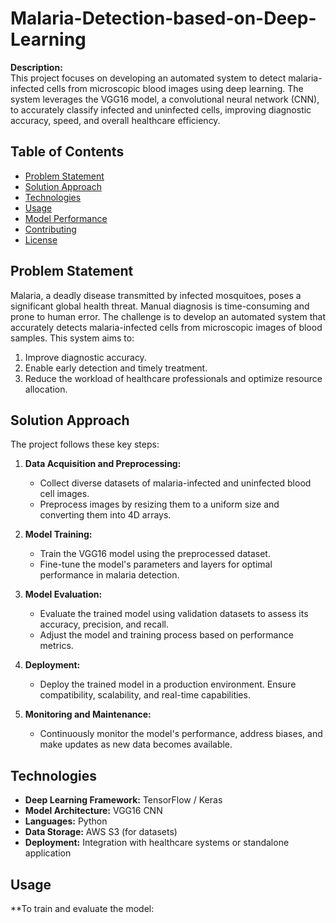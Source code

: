 # Malaria-Detection-based-on-Deep-Learning

**Description:**  
This project focuses on developing an automated system to detect malaria-infected cells from microscopic blood images using deep learning. The system leverages the VGG16 model, a convolutional neural network (CNN), to accurately classify infected and uninfected cells, improving diagnostic accuracy, speed, and overall healthcare efficiency.

## Table of Contents
- [Problem Statement](#problem-statement)
- [Solution Approach](#solution-approach)
- [Technologies](#technologies)
- [Usage](#usage)
- [Model Performance](#model-performance)
- [Contributing](#contributing)
- [License](#license)

## Problem Statement
Malaria, a deadly disease transmitted by infected mosquitoes, poses a significant global health threat. Manual diagnosis is time-consuming and prone to human error. The challenge is to develop an automated system that accurately detects malaria-infected cells from microscopic images of blood samples. This system aims to:
1. Improve diagnostic accuracy.
2. Enable early detection and timely treatment.
3. Reduce the workload of healthcare professionals and optimize resource allocation.

## Solution Approach
The project follows these key steps:
1. **Data Acquisition and Preprocessing:**  
   - Collect diverse datasets of malaria-infected and uninfected blood cell images.
   - Preprocess images by resizing them to a uniform size and converting them into 4D arrays.
   
2. **Model Training:**  
   - Train the VGG16 model using the preprocessed dataset.
   - Fine-tune the model's parameters and layers for optimal performance in malaria detection.

3. **Model Evaluation:**  
   - Evaluate the trained model using validation datasets to assess its accuracy, precision, and recall.
   - Adjust the model and training process based on performance metrics.

4. **Deployment:**  
   - Deploy the trained model in a production environment. Ensure compatibility, scalability, and real-time capabilities.

5. **Monitoring and Maintenance:**  
   - Continuously monitor the model's performance, address biases, and make updates as new data becomes available.

## Technologies
- **Deep Learning Framework:** TensorFlow / Keras
- **Model Architecture:** VGG16 CNN
- **Languages:** Python
- **Data Storage:** AWS S3 (for datasets)
- **Deployment:** Integration with healthcare systems or standalone application

## Usage
**To train and evaluate the model:


